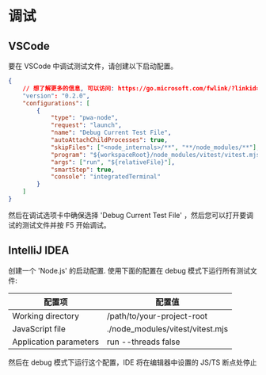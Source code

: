 # 调试

## VSCode

要在 VSCode 中调试测试文件，请创建以下启动配置。



```json
{
    // 想了解更多的信息, 可以访问: https://go.microsoft.com/fwlink/?linkid=830387
    "version": "0.2.0",
    "configurations": [
        {
            "type": "pwa-node",
            "request": "launch",
            "name": "Debug Current Test File",
            "autoAttachChildProcesses": true,
            "skipFiles": ["<node_internals>/**", "**/node_modules/**"],
            "program": "${workspaceRoot}/node_modules/vitest/vitest.mjs",
            "args": ["run", "${relativeFile}"],
            "smartStep": true,
            "console": "integratedTerminal"
        }
    ]
}
```

然后在调试选项卡中确保选择 'Debug Current Test File' ，然后您可以打开要调试的测试文件并按 F5 开始调试。

## IntelliJ IDEA

创建一个 'Node.js' 的启动配置. 使用下面的配置在 debug 模式下运行所有测试文件:

配置项 | 配置值
 --- | ---
Working directory | /path/to/your-project-root
JavaScript file | ./node_modules/vitest/vitest.mjs
Application parameters | run --threads false

然后在 debug 模式下运行这个配置，IDE 将在编辑器中设置的 JS/TS 断点处停止